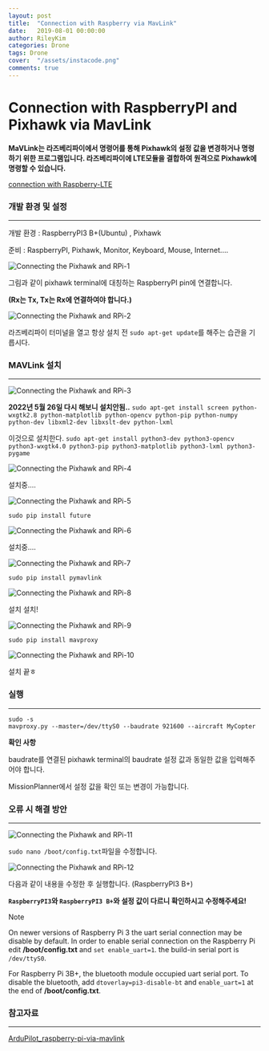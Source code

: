 ```yaml
---
layout: post
title:  "Connection with Raspberry via MavLink"
date:   2019-08-01 00:00:00
author: RileyKim
categories: Drone
tags: Drone
cover:  "/assets/instacode.png"
comments: true
---
```

# Connection with RaspberryPI and Pixhawk via MavLink



**MaVLink는 라즈베리파이에서 명령어를 통해 Pixhawk의 설정 값을 변경하거나 명령하기 위한 프로그램입니다. 라즈베리파이에 LTE모듈을 결합하여 원격으로 Pixhawk에 명령할 수 있습니다.**

[connection with Raspberry-LTE](<https://rileykim.github.io/raspberrypi/2019/07/10/raspberry_lte_sixfab.html>)



### 개발 환경 및 설정

---------------------------------------

개발 환경 : RaspberryPI3 B+(Ubuntu) , Pixhawk

준비 : RaspberryPI, Pixhawk, Monitor, Keyboard, Mouse, Internet....





![Connecting the Pixhawk and RPi-1](https://user-images.githubusercontent.com/24997255/62024398-c3c17580-b20f-11e9-97ad-21cc598f30ec.png)



그림과 같이 pixhawk terminal에 대칭하는 RaspberryPI pin에 연결합니다. 

**(Rx는 Tx, Tx는 Rx에 연결하여야 합니다.)**



![Connecting the Pixhawk and RPi-2](https://user-images.githubusercontent.com/24997255/62025050-efddf600-b211-11e9-9198-2920fea70980.png)

라즈베리파이 터미널을 열고 항상 설치 전 `sudo apt-get update`를 해주는 습관을 기릅시다. 



### MAVLink 설치

----------------------------



![Connecting the Pixhawk and RPi-3](https://user-images.githubusercontent.com/24997255/62025374-f1f48480-b212-11e9-9eae-4734d145549f.png)


**2022년 5월 26일 다시 해보니 설치안됨..**
`sudo apt-get install screen python-wxgtk2.8 python-matplotlib python-opencv python-pip python-numpy python-dev libxml2-dev libxslt-dev python-lxml` 

이것으로 설치한다. 
```sudo apt-get install python3-dev python3-opencv python3-wxgtk4.0 python3-pip python3-matplotlib python3-lxml python3-pygame```



![Connecting the Pixhawk and RPi-4](https://user-images.githubusercontent.com/24997255/62025747-09803d00-b214-11e9-94db-ef63e7834359.png)

설치중....



![Connecting the Pixhawk and RPi-5](https://user-images.githubusercontent.com/24997255/62025780-1d2ba380-b214-11e9-9b9f-2107d5bc36c0.png)

`sudo pip install future`



![Connecting the Pixhawk and RPi-6](https://user-images.githubusercontent.com/24997255/62025970-9fb46300-b214-11e9-8af4-c150c9e5a9da.png)

설치중....



![Connecting the Pixhawk and RPi-7](https://user-images.githubusercontent.com/24997255/62026005-b65aba00-b214-11e9-8400-89c9874ce34c.png)

`sudo pip install pymavlink`



![Connecting the Pixhawk and RPi-8](https://user-images.githubusercontent.com/24997255/62026229-65979100-b215-11e9-9fdd-85cafe57362a.png)

설치 설치!



![Connecting the Pixhawk and RPi-9](https://user-images.githubusercontent.com/24997255/62026336-ad1e1d00-b215-11e9-9758-8d28523f7861.png)

`sudo pip install mavproxy`



![Connecting the Pixhawk and RPi-10](https://user-images.githubusercontent.com/24997255/62026360-c3c47400-b215-11e9-805d-a320649039c9.png)

설치 끝ㅎ



### 실행

------------------------

```
sudo -s
mavproxy.py --master=/dev/ttyS0 --baudrate 921600 --aircraft MyCopter
```



**확인 사항**

baudrate를 연결된 pixhawk terminal의 baudrate 설정 값과 동일한 값을 입력해주어야 합니다. 

MissionPlanner에서 설정 값을 확인 또는 변경이 가능합니다.



### 오류 시 해결 방안

-------------------------

![Connecting the Pixhawk and RPi-11](https://user-images.githubusercontent.com/24997255/62026382-d50d8080-b215-11e9-811a-fac810b56592.png)

`sudo nano /boot/config.txt`파일을 수정합니다.



![Connecting the Pixhawk and RPi-12](https://user-images.githubusercontent.com/24997255/62030058-266e3d80-b21f-11e9-8c55-0b9080853002.png)

다음과 같이 내용을 수정한 후 실행합니다. (RaspberryPI3 B+)

**`RaspberryPI3`와 `RaspberryPI3 B+`와 설정 값이 다르니 확인하시고 수정해주세요!**



Note

On newer versions of Raspberry Pi 3 the uart serial connection may be disable by default. In order to enable serial connection on the Raspberry Pi edit **/boot/config.txt** and `set enable_uart=1`. the build-in serial port is `/dev/ttyS0`.

For Raspberry Pi 3B+, the bluetooth module occupied uart serial port. To disable the bluetooth, add `dtoverlay=pi3-disable-bt` and `enable_uart=1` at the end of **/boot/config.txt**.



### 참고자료

------------------

 [ArduPilot_raspberry-pi-via-mavlink](http://ardupilot.org/dev/docs/raspberry-pi-via-mavlink.html)




